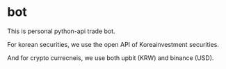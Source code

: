 # bot
This is personal python-api trade bot. 

For korean securities, we use the open API of Koreainvestment securities. 

And for crypto currecneis, we use both upbit (KRW) and binance (USD).
